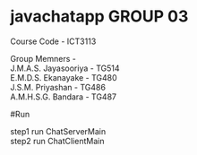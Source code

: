 # javachatapp GROUP 03

Course Code - ICT3113

Group Memners - <br>J.M.A.S. Jayasooriya - TG514 <br>
                E.M.D.S. Ekanayake       - TG480 <br>
                J.S.M. Priyashan         - TG486 <br>
                A.M.H.S.G. Bandara       - TG487
                
              
#Run

step1 run ChatServerMain <br>
step2 run ChatClientMain
                
